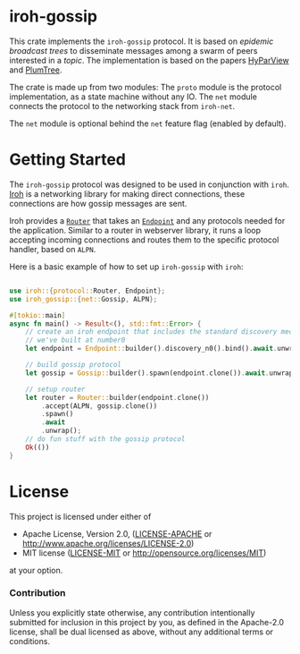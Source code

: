 # iroh-gossip

This crate implements the `iroh-gossip` protocol.
It is based on *epidemic broadcast trees* to disseminate messages among a swarm of peers interested in a *topic*. 
The implementation is based on the papers [HyParView](https://asc.di.fct.unl.pt/~jleitao/pdf/dsn07-leitao.pdf) and [PlumTree](https://asc.di.fct.unl.pt/~jleitao/pdf/srds07-leitao.pdf).

The crate is made up from two modules:
The `proto` module is the protocol implementation, as a state machine without any IO.
The `net` module connects the protocol to the networking stack from `iroh-net`.

The `net` module is optional behind the `net` feature flag (enabled by default).

# Getting Started

The `iroh-gossip` protocol was designed to be used in conjunction with `iroh`. [Iroh](https://docs.rs/iroh) is a networking library for making direct connections, these connections are how gossip messages are sent.

Iroh provides a [`Router`](https://docs.rs/iroh/latest/iroh/protocol/struct.Router.html) that takes an [`Endpoint`](https://docs.rs/iroh/latest/iroh/endpoint/struct.Endpoint.html) and any protocols needed for the application. Similar to a router in webserver library, it runs a loop accepting incoming connections and routes them to the specific protocol handler, based on `ALPN`.

Here is a basic example of how to set up `iroh-gossip` with `iroh`:
```rust

use iroh::{protocol::Router, Endpoint};
use iroh_gossip::{net::Gossip, ALPN};

#[tokio::main]
async fn main() -> Result<(), std::fmt::Error> {
    // create an iroh endpoint that includes the standard discovery mechanisms
    // we've built at number0
    let endpoint = Endpoint::builder().discovery_n0().bind().await.unwrap();

    // build gossip protocol
    let gossip = Gossip::builder().spawn(endpoint.clone()).await.unwrap();

    // setup router
    let router = Router::builder(endpoint.clone())
        .accept(ALPN, gossip.clone())
        .spawn()
        .await
        .unwrap();
    // do fun stuff with the gossip protocol
    Ok(())
}
```

# License

This project is licensed under either of

 * Apache License, Version 2.0, ([LICENSE-APACHE](LICENSE-APACHE) or
   http://www.apache.org/licenses/LICENSE-2.0)
 * MIT license ([LICENSE-MIT](LICENSE-MIT) or
   http://opensource.org/licenses/MIT)

at your option.

### Contribution

Unless you explicitly state otherwise, any contribution intentionally submitted
for inclusion in this project by you, as defined in the Apache-2.0 license,
shall be dual licensed as above, without any additional terms or conditions.
